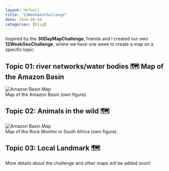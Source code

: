 ```yaml
---
layout: default
title: "12WeekGeoChallenge"
date: 2024-08-04
categories: [blog]
---
```


Inspired by the **30DayMapChallenge**, friends and I created our own **12WeekGeoChallenge**, where we have one week to create a map on a specific topic.

## Topic 01: river networks/water bodies 🗺️ Map of the Amazon Basin

<div class="blog-image">
  <img src="{{ '/assets/images/projects/AmazonBasin_GernotNikolaus.jpg' | relative_url }}" alt="Amazon Basin Map">
  <figcaption>Map of the Amazon Basin (own figure).</figcaption>
</div>

## Topic 02: Animals in the wild 🗺️

<div class="blog-image">
  <img src="{{ '/assets/images/blogs/RockMonitor_GernotNikolaus.jpg' | relative_url }}" alt="Amazon Basin Map">
  <figcaption>Map of the Rock Monitor in South Africa (own figure).</figcaption>
</div>


## Topic 03: Local Landmark 🗺️

More details about the challenge and other maps will be added soon!
